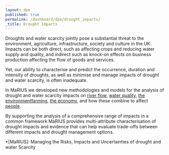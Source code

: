 ```yaml
---
layout: dpe
published: true
permalink: /dashboard/dpe/drought_impacts/
_title: Drought Impacts
---
```


Droughts and water scarcity jointly pose a substantial threat to the environment, agriculture, infrastructure, society and culture in the UK. Impacts can be both direct, such as affecting crops and reducing water supply and quality, and indirect such as knock-on effects on business production affecting the flow of goods and services. 

Yet, our ability to characterise and predict the occurrence, duration and intensity of droughts, as well as minimise and manage impacts of drought and water scarcity, is often inadequate.

In MaRIUS we developed new methodologies and models for the analysis of drought and water scarcity impacts on [river flow](https://5j4.github.io/mariusdroughtproject.org/dashboard/dpe/drought_impacts/river_flow/), [water quality](https://5j4.github.io/mariusdroughtproject.org/dashboard/dpe/drought_impacts/water_quality/), [the environment](https://5j4.github.io/mariusdroughtproject.org/dashboard/dpe/drought_impacts/environment/)[farming](https://5j4.github.io/mariusdroughtproject.org/dashboard/dpe/drought_impacts/farming/), [the economy](https://5j4.github.io/mariusdroughtproject.org/dashboard/dpe/drought_impacts/economy/), and how these combine to affect [people](https://5j4.github.io/mariusdroughtproject.org/dashboard/dpe/drought_impacts/people/).

By supporting the analysis of a comprehensive range of impacts in a common framework MaRIUS provides multi-attribute characterisation of drought impacts and evidence that can help evaluate trade-offs between different impacts and drought management options.

*[MaRIUS]:  Managing the Risks, Impacts and Uncertainties of drought and water Scarcity
